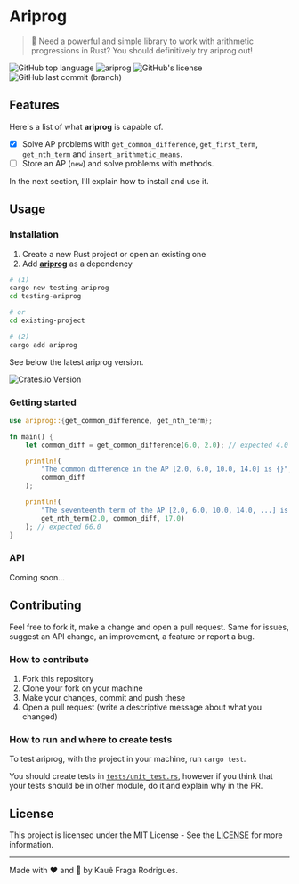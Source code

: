 # Ariprog

> 🧮 Need a powerful and simple library to work with arithmetic progressions in Rust? You should definitively try ariprog out!

![GitHub top language](https://img.shields.io/github/languages/top/kauefraga/ariprog)
![ariprog](https://img.shields.io/badge/ariprog-b7410e)
![GitHub's license](https://img.shields.io/github/license/kauefraga/ariprog)
![GitHub last commit (branch)](https://img.shields.io/github/last-commit/kauefraga/ariprog/main)

## Features

Here's a list of what **ariprog** is capable of.

- [x] Solve AP problems with `get_common_difference`, `get_first_term`, `get_nth_term` and `insert_arithmetic_means`.
- [ ] Store an AP (`new`) and solve problems with methods.

In the next section, I'll explain how to install and use it.

## Usage

### Installation

1. Create a new Rust project or open an existing one
2. Add [**ariprog**](https://crates.io/crates/ariprog) as a dependency

```bash
# (1)
cargo new testing-ariprog
cd testing-ariprog

# or
cd existing-project

# (2)
cargo add ariprog
```

See below the latest ariprog version.

![Crates.io Version](https://img.shields.io/crates/v/ariprog)

### Getting started

```rust
use ariprog::{get_common_difference, get_nth_term};

fn main() {
    let common_diff = get_common_difference(6.0, 2.0); // expected 4.0

    println!(
        "The common difference in the AP [2.0, 6.0, 10.0, 14.0] is {}",
        common_diff
    );

    println!(
        "The seventeenth term of the AP [2.0, 6.0, 10.0, 14.0, ...] is {}",
        get_nth_term(2.0, common_diff, 17.0)
    ); // expected 66.0
}
```

### API

Coming soon...

## Contributing

Feel free to fork it, make a change and open a pull request. Same for issues, suggest an API change, an improvement, a feature or report a bug.

### How to contribute

1. Fork this repository
2. Clone your fork on your machine
3. Make your changes, commit and push these
4. Open a pull request (write a descriptive message about what you changed)

### How to run and where to create tests

To test ariprog, with the project in your machine, run `cargo test`.

You should create tests in [`tests/unit_test.rs`](tests/unit_test.rs), however if you think that your tests should be in other module, do it and explain why in the PR.

## License

This project is licensed under the MIT License - See the [LICENSE](https://github.com/kauefraga/ariprog/blob/main/LICENSE) for more information.

---

Made with ❤ and 🦀 by Kauê Fraga Rodrigues.
